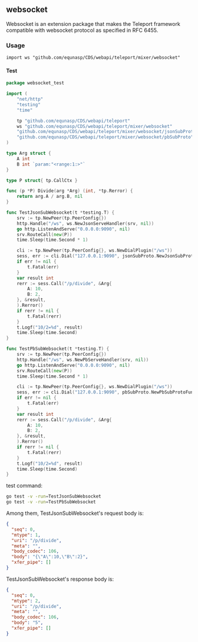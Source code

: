 ## websocket

Websocket is an extension package that makes the Teleport framework compatible with websocket protocol as specified in RFC 6455.

### Usage

`import ws "github.com/equnasp/CDS/webapi/teleport/mixer/websocket"`

#### Test

```go
package websocket_test

import (
	"net/http"
	"testing"
	"time"

	tp "github.com/equnasp/CDS/webapi/teleport"
	ws "github.com/equnasp/CDS/webapi/teleport/mixer/websocket"
	"github.com/equnasp/CDS/webapi/teleport/mixer/websocket/jsonSubProto"
	"github.com/equnasp/CDS/webapi/teleport/mixer/websocket/pbSubProto"
)

type Arg struct {
	A int
	B int `param:"<range:1:>"`
}

type P struct{ tp.CallCtx }

func (p *P) Divide(arg *Arg) (int, *tp.Rerror) {
	return arg.A / arg.B, nil
}

func TestJsonSubWebsocket(t *testing.T) {
	srv := tp.NewPeer(tp.PeerConfig{})
	http.Handle("/ws", ws.NewJsonServeHandler(srv, nil))
	go http.ListenAndServe("0.0.0.0:9090", nil)
	srv.RouteCall(new(P))
	time.Sleep(time.Second * 1)

	cli := tp.NewPeer(tp.PeerConfig{}, ws.NewDialPlugin("/ws"))
	sess, err := cli.Dial("127.0.0.1:9090", jsonSubProto.NewJsonSubProtoFunc)
	if err != nil {
		t.Fatal(err)
	}
	var result int
	rerr := sess.Call("/p/divide", &Arg{
		A: 10,
		B: 2,
	}, &result,
	).Rerror()
	if rerr != nil {
		t.Fatal(rerr)
	}
	t.Logf("10/2=%d", result)
	time.Sleep(time.Second)
}

func TestPbSubWebsocket(t *testing.T) {
	srv := tp.NewPeer(tp.PeerConfig{})
	http.Handle("/ws", ws.NewPbServeHandler(srv, nil))
	go http.ListenAndServe("0.0.0.0:9090", nil)
	srv.RouteCall(new(P))
	time.Sleep(time.Second * 1)

	cli := tp.NewPeer(tp.PeerConfig{}, ws.NewDialPlugin("/ws"))
	sess, err := cli.Dial("127.0.0.1:9090", pbSubProto.NewPbSubProtoFunc)
	if err != nil {
		t.Fatal(err)
	}
	var result int
	rerr := sess.Call("/p/divide", &Arg{
		A: 10,
		B: 2,
	}, &result,
	).Rerror()
	if rerr != nil {
		t.Fatal(rerr)
	}
	t.Logf("10/2=%d", result)
	time.Sleep(time.Second)
}
```

test command:

```sh
go test -v -run=TestJsonSubWebsocket
go test -v -run=TestPbSubWebsocket
```

Among them, TestJsonSubWebsocket's request body is:

```json
{
  "seq": 0,
  "mtype": 1,
  "uri": "/p/divide",
  "meta": "",
  "body_codec": 106,
  "body": "{\"A\":10,\"B\":2}",
  "xfer_pipe": []
}
```

TestJsonSubWebsocket's response body is:

```json
{
  "seq": 0,
  "mtype": 2,
  "uri": "/p/divide",
  "meta": "",
  "body_codec": 106,
  "body": "5",
  "xfer_pipe": []
}
```